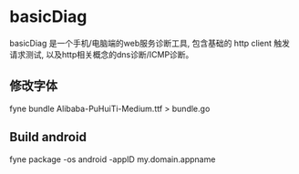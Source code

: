 # basicDiag

basicDiag 是一个手机/电脑端的web服务诊断工具, 包含基础的 http client 触发请求测试, 
以及http相关概念的dns诊断/ICMP诊断。


## 修改字体

fyne bundle Alibaba-PuHuiTi-Medium.ttf > bundle.go

## Build android

fyne package -os android -appID my.domain.appname

